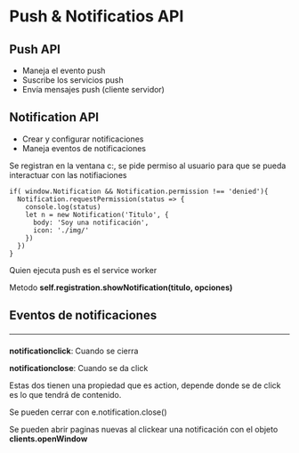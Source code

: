 # Push & Notificatios API

## Push API

* Maneja el evento push
* Suscribe los servicios push
* Envía mensajes push (cliente servidor)

## Notification API

* Crear y configurar notificaciones
* Maneja eventos de notificaciones

Se registran en la ventana c:, se pide permiso al usuario para que se pueda interactuar con las notifiaciones

    if( window.Notification && Notification.permission !== 'denied'){
      Notification.requestPermission(status => {
        console.log(status)
        let n = new Notification('Titulo', {
          body: 'Soy una notificación',
          icon: './img/'
        })
      })
    }

Quien ejecuta push es el service worker

Metodo **self.registration.showNotification(titulo, opciones)**

## Eventos de notificaciones <hr>

**notificationclick**: Cuando se cierra

**notificationclose**: Cuando se da click

Estas dos tienen una propiedad que es action, depende donde se de click es lo que tendrá de contenido.

Se pueden cerrar con e.notification.close()

Se pueden abrir paginas nuevas al clickear una notificación con el objeto **clients.openWindow**
